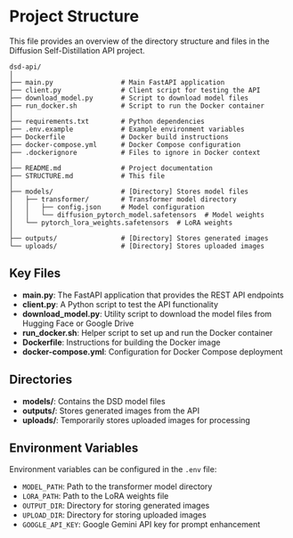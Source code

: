 # Project Structure

This file provides an overview of the directory structure and files in the Diffusion Self-Distillation API project.

```
dsd-api/
│
├── main.py                 # Main FastAPI application
├── client.py               # Client script for testing the API
├── download_model.py       # Script to download model files
├── run_docker.sh           # Script to run the Docker container
│
├── requirements.txt        # Python dependencies
├── .env.example            # Example environment variables
├── Dockerfile              # Docker build instructions
├── docker-compose.yml      # Docker Compose configuration
├── .dockerignore           # Files to ignore in Docker context
│
├── README.md               # Project documentation
├── STRUCTURE.md            # This file
│
├── models/                 # [Directory] Stores model files
│   ├── transformer/        # Transformer model directory
│   │   ├── config.json     # Model configuration
│   │   └── diffusion_pytorch_model.safetensors  # Model weights
│   └── pytorch_lora_weights.safetensors  # LoRA weights
│
├── outputs/                # [Directory] Stores generated images
└── uploads/                # [Directory] Stores uploaded images
```

## Key Files

- **main.py**: The FastAPI application that provides the REST API endpoints
- **client.py**: A Python script to test the API functionality
- **download_model.py**: Utility script to download the model files from Hugging Face or Google Drive
- **run_docker.sh**: Helper script to set up and run the Docker container
- **Dockerfile**: Instructions for building the Docker image
- **docker-compose.yml**: Configuration for Docker Compose deployment

## Directories

- **models/**: Contains the DSD model files
- **outputs/**: Stores generated images from the API
- **uploads/**: Temporarily stores uploaded images for processing

## Environment Variables

Environment variables can be configured in the `.env` file:

- `MODEL_PATH`: Path to the transformer model directory
- `LORA_PATH`: Path to the LoRA weights file
- `OUTPUT_DIR`: Directory for storing generated images
- `UPLOAD_DIR`: Directory for storing uploaded images
- `GOOGLE_API_KEY`: Google Gemini API key for prompt enhancement